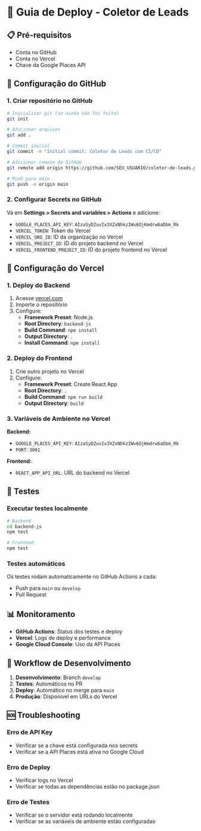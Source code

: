 # 🚀 Guia de Deploy - Coletor de Leads

## 📋 Pré-requisitos

- Conta no GitHub
- Conta no Vercel
- Chave da Google Places API

## 🔧 Configuração do GitHub

### 1. Criar repositório no GitHub

```bash
# Inicializar git (se ainda não foi feito)
git init

# Adicionar arquivos
git add .

# Commit inicial
git commit -m "Initial commit: Coletor de Leads com CI/CD"

# Adicionar remote do GitHub
git remote add origin https://github.com/SEU_USUARIO/coletor-de-leads.git

# Push para main
git push -u origin main
```

### 2. Configurar Secrets no GitHub

Vá em **Settings > Secrets and variables > Actions** e adicione:

- `GOOGLE_PLACES_API_KEY`: `AIzaSyDZuvIx3XZxNhkzIWv6OjKmdrw6aDbm_Rk`
- `VERCEL_TOKEN`: Token do Vercel
- `VERCEL_ORG_ID`: ID da organização no Vercel
- `VERCEL_PROJECT_ID`: ID do projeto backend no Vercel
- `VERCEL_FRONTEND_PROJECT_ID`: ID do projeto frontend no Vercel

## 🚀 Configuração do Vercel

### 1. Deploy do Backend

1. Acesse [vercel.com](https://vercel.com)
2. Importe o repositório
3. Configure:
   - **Framework Preset**: Node.js
   - **Root Directory**: `backend-js`
   - **Build Command**: `npm install`
   - **Output Directory**: `.`
   - **Install Command**: `npm install`

### 2. Deploy do Frontend

1. Crie outro projeto no Vercel
2. Configure:
   - **Framework Preset**: Create React App
   - **Root Directory**: `.`
   - **Build Command**: `npm run build`
   - **Output Directory**: `build`

### 3. Variáveis de Ambiente no Vercel

**Backend:**

- `GOOGLE_PLACES_API_KEY`: `AIzaSyDZuvIx3XZxNhkzIWv6OjKmdrw6aDbm_Rk`
- `PORT`: `3001`

**Frontend:**

- `REACT_APP_API_URL`: URL do backend no Vercel

## 🧪 Testes

### Executar testes localmente

```bash
# Backend
cd backend-js
npm test

# Frontend
npm test
```

### Testes automáticos

Os testes rodam automaticamente no GitHub Actions a cada:

- Push para `main` ou `develop`
- Pull Request

## 📊 Monitoramento

- **GitHub Actions**: Status dos testes e deploy
- **Vercel**: Logs de deploy e performance
- **Google Cloud Console**: Uso da API Places

## 🔄 Workflow de Desenvolvimento

1. **Desenvolvimento**: Branch `develop`
2. **Testes**: Automáticos no PR
3. **Deploy**: Automático no merge para `main`
4. **Produção**: Disponível em URLs do Vercel

## 🆘 Troubleshooting

### Erro de API Key

- Verificar se a chave está configurada nos secrets
- Verificar se a API Places está ativa no Google Cloud

### Erro de Deploy

- Verificar logs no Vercel
- Verificar se todas as dependências estão no package.json

### Erro de Testes

- Verificar se o servidor está rodando localmente
- Verificar se as variáveis de ambiente estão configuradas
